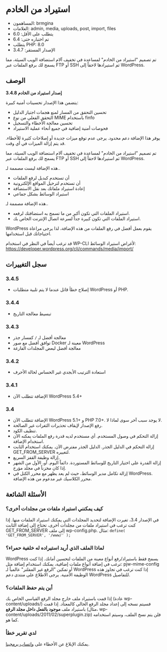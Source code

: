 استيراد من الخادم
================
* المساهمون: brmgina
* العلامات: admin, media, uploads, post, import, files
* يتطلب على الأقل: 6.0
* تم اختباره حتى: 6.4
* يتطلب PHP: 8.0
* الإصدار المستقر: 3.4.7

تم تصميم "استيراد من الخادم" لمساعدة في تخفيف آلام استضافة الويب السيئة، مما يسمح لك برفع الملفات عبر FTP أو SSH ثم استيرادها لاحقاً إلى WordPress.

## الوصف

**إصدار استيراد من الخادم 3.4.8**

يتضمن هذا الإصدار تحسينات أمنية كبيرة:
- تحسين التحقق من المسار لمنع هجمات اجتياز الدليل
- التحقق الفعلي من نوع MIME باستخدام finfo
- تحسين معالجة الأخطاء والتسجيل
- فحوصات أمنية إضافية في جميع أنحاء عملية الاستيراد

يوفر هذا الإضافة دعم محدود. يرجى عدم توقع ميزات جديدة أو إصلاحات كثيرة للأخطاء. قد يتم إزالة الميزات في أي وقت.

تم تصميم "استيراد من الخادم" لمساعدة في تخفيف آلام استضافة الويب السيئة، مما يسمح لك برفع الملفات عبر FTP أو SSH ثم استيرادها لاحقاً إلى WordPress.

هذه الإضافة ليست مصممة لـ..
 * أن تستخدم كبديل لرفع الملفات
 * أن تستخدم لترحيل المواقع الإلكترونية
 * إعادة استيراد ملفاتك بعد نقل الاستضافة
 * استيراد الوسائط بشكل جماعي

هذه الإضافة مصممة لـ..
 * استيراد الملفات التي تكون أكبر من ما تسمح به استضافتك لرفعه.
 * استيراد الملفات التي تكون كبيرة جداً لسرعة اتصال الإنترنت الخاص بك.

WordPress يقوم بعمل أفضل في رفع الملفات من هذه الإضافة، لذا يرجى مراعاة احتياجاتك قبل استخدامها.

قد ترغب أيضاً في النظر في استخدام WP-CLI لأغراض استيراد الوسائط:
https://developer.wordpress.org/cli/commands/media/import/

## سجل التغييرات

### 3.4.5
 * إصلاح خطأ قاتل عندما لا يتم تلبية متطلبات WordPress أو PHP.

### 3.4.4
 * تبسيط معالجة التاريخ

### 3.4.3
 * معالجة أفضل لـ `/` كمسار جذر
 * توافق أفضل مع صور Docker معينة لـ WordPress
 * معالجة أفضل لبعض المجلدات الفارغة

### 3.4.2
 * استعادة الترتيب الأبجدي غير الحساس لحالة الأحرف

### 3.4.1
 * الإضافة تتطلب الآن WordPress 5.4+

### 3.4
 * الإضافة تتطلب الآن WordPress 5.1+ و PHP 7.0+. لا يوجد سبب آخر سوى لماذا لا.
 * رفع الإصدار لإيقاف تحذيرات الثغرات غير الصالحة.
 * تنظيف الكود.
 * إزالة التحكم في وصول المستخدم. أي مستخدم لديه قدرة رفع الملفات يمكنه الآن استخدام الإضافة.
 * إزالة التحكم في الدليل الجذر. الدليل الجذر مفترض الآن. يمكنك استخدام الثابت GET_FROM_SERVER لتغييره.
 * إزالة وظيفة القفز السريع.
 * إزالة القدرة على اختيار التاريخ للوسائط المستوردة. دائماً اليوم. أو، الأول من الشهر إذا كان مخزناً في مجلد مؤرخ.
 * إزالة تكامل مدير الوسائط، حيث لم يعد يظهر مع محرر الكتل في WordPress. محرر الكلاسيك غير مدعوم من هذه الإضافة.

## الأسئلة الشائعة

### كيف يمكنني استيراد ملفات من مجلدات أخرى؟
في الإصدار 3.4، تغيرت الإضافة لتحديد المجلدات التي يمكنك استيراد الملفات منها.
إذا كنت ترغب في استيراد ملفات من مجلدات أخرى، تحتاج إلى إضافة الثابت GET_FROM_SERVER إلى ملف wp-config.php.
مثال:
`define( 'GET_FROM_SERVER', '/www/' );`

### لماذا الملف الذي أريد استيراده له خلفية حمراء؟
WordPress يسمح فقط باستيراد/رفع أنواع معينة من الملفات لتحسين أمانك.
إذا كنت ترغب في إضافة أنواع ملفات إضافية، يمكنك استخدام إضافة مثل: pjw-mime-config أو تمكين "الرفع غير المفلتر" عالمياً لـ WordPress إذا كنت ترغب في تجاوز هذه الوظيفة الأمنية. يرجى الاطلاع على منتدى دعم WordPress للتفاصيل.

### أين يتم حفظ الملفات؟
إذا قمت باستيراد ملف خارج مجلد الرفع القياسي الخاص بك (عادة wp-content/uploads/) فسيتم نسخه إلى إعداد مجلد الرفع الحالي كالمعتاد.
إذا قمت باستيراد ملف **موجود بالفعل داخل مجلد الرفع** (مثال، wp-content/uploads/2011/02/superplugin.zip) فلن يتم نسخ الملف، وسيتم استخدامه كما هو.

### لدي تقرير خطأ
يمكنك الإبلاغ عن الأخطاء على <a href="https://wa.me/201556000180">واتساب برمجينا</a>.
